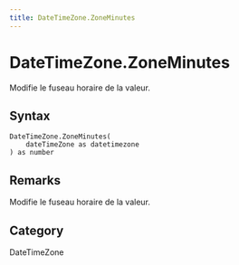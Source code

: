 ```yaml
---
title: DateTimeZone.ZoneMinutes
---
```


# DateTimeZone.ZoneMinutes


Modifie le fuseau horaire de la valeur.


## Syntax

```powerquery
DateTimeZone.ZoneMinutes(
    dateTimeZone as datetimezone
) as number
```


## Remarks

Modifie le fuseau horaire de la valeur.



## Category
DateTimeZone
